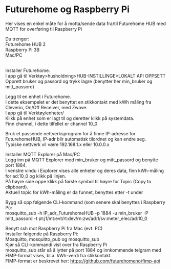 # Futurehome og Raspberry Pi
Her vises en enkel måte for å motta/sende data fra/til Futurehome HUB med MQTT for overføring til Raspberry Pi  

Du trenger:<br>
Futurehome HUB 2<br>
Raspberry Pi 3B<br>
Mac/PC<br><br>

Installer Futurehome.<br> 
I app gå til Verktøy>husholdning>HUB-INSTILLINGE>LOKALT API OPPSETT<br>
Opprett bruker og passord og trykk lagre (benytter her min_bruker og mitt_passord)<br>

Legg til en enhet i Futurehome.<br>
I dette eksempelet er det benyttet en stikkontakt med kWh måling fra Cleverio, On/Off Receiver, med Zwave. <br>
I app gå til Verktøy/enheter/<br>
Klikk på enhet som er lagt til og deretter klikk på systemdata.<br>
Finn channel, i dette tilfellet er channel 10_0<br>

Bruk et passende nettverksprogram for å finne IP-adresse for FuturehomeHUB, IP-adr blir automatisk tilordnet og kan endre seg.<br>
Typiske nettverk vil være 192.168.1.x eller 10.0.0.x<br>

Installer MQTT Explorer på Mac/PC<br>
Logg inn på MQTT Explorer med min_bruker og mitt_passord og benytte port 1884.<br>
I venstre vindu i Explorer vises alle enheter og deres data, finn kWh-måling for ad:10_0 og klikk på linjen.<br>
På høyre side oppe klikk på første symbol til høyre for Topic (Copy to clipboard).<br>
Aktuell topic for kWh-måling er da funnet, benyttes etter -t under<br>

Bygg så opp følgende CLI-kommand (som senere skal benyttes i Raspberry Pi):<br>
mosquitto_sub -h IP_adr_FuturehomeHUB -p 1884 -u min_bruker -P mitt_passord -t pt:j1/mt:evt/rt:dev/rn:zw/ad:1/sv:meter_elec/ad:10_0<br>

Benytt ssh mot Raspberry Pi fra Mac (evt. PC)<br>
Installer følgende på Raspberry Pi:<br>
Mosquitto, mosquitto_pub og mosquitto_sub<br>
Kjør så CLI-kommandi vist over fra Raspberry Pi<br>
mosquitto_sub står så å lytter på port 1884 og innkommende telgram med FIMP-format vises, bl.a. kWh-verdi fra stikkontakt.<br>
FIMP-format er beskrevet her: https://github.com/futurehomeno/fimp-api



